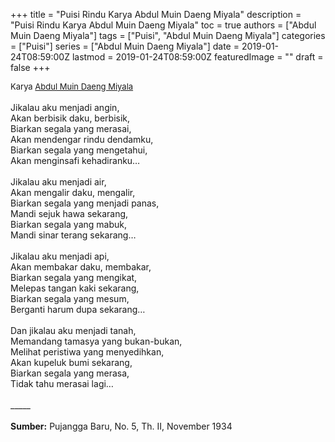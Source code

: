 +++
title = "Puisi Rindu Karya Abdul Muin Daeng Miyala"
description = "Puisi Rindu Karya Abdul Muin Daeng Miyala"
toc = true
authors = ["Abdul Muin Daeng Miyala"]
tags = ["Puisi", "Abdul Muin Daeng Miyala"]
categories = ["Puisi"]
series = ["Abdul Muin Daeng Miyala"]
date = 2019-01-24T08:59:00Z
lastmod = 2019-01-24T08:59:00Z
featuredImage = ""
draft = false
+++

<div style="text-align: justify;">
<div style="font-size: small;">Karya <a href="/authors/abdul-muin-daeng-miyala/" target="_blank">Abdul Muin Daeng Miyala</a></div><br />
Jikalau aku menjadi angin,<br />Akan berbisik daku, berbisik,<br />Biarkan segala yang merasai,<br />Akan mendengar rindu dendamku,<br />Biarkan segala yang mengetahui,<br />Akan menginsafi kehadiranku…<br /><br />Jikalau aku menjadi air,<br />Akan mengalir daku, mengalir,<br />Biarkan segala yang menjadi panas,<br />Mandi sejuk hawa sekarang,<br />Biarkan segala yang mabuk,<br />Mandi sinar terang sekarang…<br /><br />Jikalau aku menjadi api,<br />Akan membakar daku, membakar,<br />Biarkan segala yang mengikat,<br />Melepas tangan kaki sekarang,<br />Biarkan segala yang mesum,<br />Berganti harum dupa sekarang…<br /><br />Dan jikalau aku menjadi tanah,<br />Memandang tamasya yang bukan-bukan,<br />Melihat peristiwa yang menyedihkan,<br />Akan kupeluk bumi sekarang,<br />Biarkan segala yang merasa,<br />Tidak tahu merasai lagi…<br /><br />
_____<br /><br />
<b>Sumber:</b> Pujangga Baru, No. 5, Th. II, November 1934</div>
